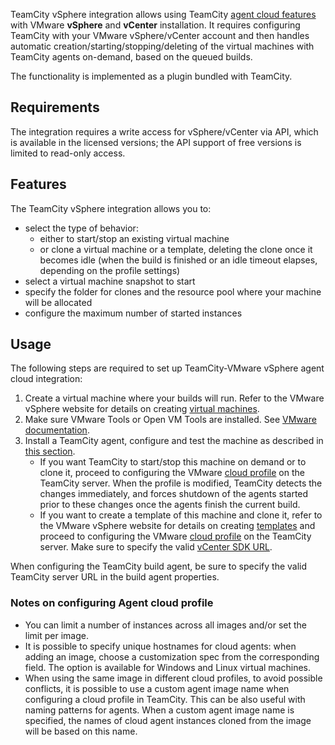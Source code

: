 [//]: # (title: Setting Up TeamCity for VMware vSphere and vCenter)
[//]: # (auxiliary-id: Setting Up TeamCity for VMware vSphere and vCenter)

TeamCity vSphere integration allows using TeamCity [agent cloud features](teamcity-integration-with-cloud-solutions.md) with VMware __vSphere__ and __vCenter__ installation. It requires configuring TeamCity with your VMware vSphere/vCenter account and then handles automatic creation/starting/stopping/deleting of the virtual machines with TeamCity agents on-demand, based on the queued builds.

The functionality is implemented as a plugin bundled with TeamCity.

## Requirements

<note>

 The integration requires a write access for vSphere/vCenter via API, which is available in the licensed versions; the API support of free versions is limited to read-only  access.
</note>

## Features

The TeamCity vSphere integration allows you to:
* select the type of behavior:
  * either to start/stop an existing virtual machine
  * or clone a virtual machine or a template, deleting the clone once it becomes idle (when the build is finished or an idle timeout elapses, depending on the profile settings)
* select a virtual machine snapshot to start
* specify the folder for clones and the resource pool where your machine will be allocated
* configure the maximum number of started instances

## Usage

The following steps are required to set up TeamCity-VMware vSphere agent cloud integration:

1. Create a virtual machine where your builds will run. Refer to the VMware vSphere website for details on creating [virtual machines](https://pubs.vmware.com/vsphere-51/index.jsp#com.vmware.vsphere.vm_admin.doc/GUID-7834894B-DD17-4D59-A9BF-A33D02478521.html).
2. Make sure VMware Tools or Open VM Tools are installed. See [VMware documentation](https://docs.vmware.com/en/VMware-Tools/10.1.0/com.vmware.vsphere.vmwaretools.doc/GUID-28C39A00-743B-4222-B697-6632E94A8E72.html).
3. Install a TeamCity agent, configure and test the machine as described in [this section](teamcity-integration-with-cloud-solutions.md#Preparing+a+virtual+machine).
   * If you want TeamCity to start/stop this machine on demand or to clone it, proceed to configuring the VMware [cloud profile](agent-cloud-profile.md) on the TeamCity server.  When the profile is modified, TeamCity detects the changes immediately, and forces shutdown of the agents started prior to these changes once the agents finish the current build.
   * If you want to create a template of this machine and clone it, refer to the VMware vSphere website for details on creating [templates](https://pubs.vmware.com/vsphere-51/index.jsp#com.vmware.vsphere.vm_admin.doc/GUID-F40130B0-0194-4A41-91FA-1A967721924B.html) and proceed to configuring the VMware [cloud profile](agent-cloud-profile.md) on the TeamCity server. Make sure to specify the valid [vCenter SDK URL](https://pubs.vmware.com/vsphere-51/topic/com.vmware.vsphere.install.doc/GUID-191D86C8-EEF4-4198-9C11-2E0F25D2AB89.html).

<note>

When configuring the TeamCity build agent, be sure to specify the valid TeamCity server URL in the build agent properties.
</note>

### Notes on configuring Agent cloud profile

* You can limit a number of instances across all images and/or set the limit per image. 
* It is possible to specify unique hostnames for cloud agents: when adding an image, choose a customization spec from the corresponding field. The option is available for Windows and Linux virtual machines.
* When using the same image in different cloud profiles, to avoid possible conflicts, it is possible to use a custom agent image name when configuring a cloud profile in TeamCity. This can be also useful with naming patterns for agents. When a custom agent image name is specified, the names of cloud agent instances cloned from the image will be based on this name.